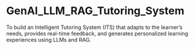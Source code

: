 # GenAI_LLM_RAG_Tutoring_System
To build an Intelligent Tutoring System (ITS) that adapts to the learner’s needs, provides real-time feedback, and generates personalized learning experiences using LLMs and RAG.
